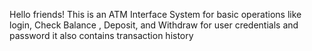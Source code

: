 Hello friends! This is an ATM Interface System for basic operations like login, Check Balance , Deposit, and Withdraw for user credentials and password it also contains transaction history
